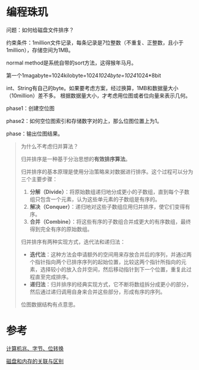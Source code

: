 # 编程珠玑

问题：如何给磁盘文件排序？

约束条件：1million文件记录，每条记录是7位整数（不重复、正整数，且小于1million），存储空间为1MB。

normal method是系统自带的sort方法，这得猴年马月。

第一个1magabyte=1024kilobyte=1024*1024byte=1024*1024*8bit

int、String有自己的byte。如果要考虑方案，经过换算，1MB和数据量大小（10million）差不多。
根据数据量大小，才考虑用位图或者位向量来表示几何。

phase1：创建空位图

phase2：如何空位图索引和存储数字对的上，那么位图位置上为1。

phase：输出位图结果。

> 为什么不考虑归并算法？
>
> 归并排序是一种基于分治思想的**有效排序算法**。
>
> 归并排序的基本原理是使用分治策略来对数据进行排序。这个过程可以分为三个主要步骤：
>
> 1. **分解（Divide）**：将原始数组递归地分成更小的子数组，直到每个子数组只包含一个元素，认为这些单元素的子数组是有序的。
> 2. **解决（Conquer）**：递归地对这些子数组应用归并排序，使它们变得有序。
> 3. **合并（Combine）**：将这些有序的子数组合并成更大的有序数组，最终得到完全有序的原始数组。
>
> 归并排序有两种实现方式，迭代法和递归法：
>
> - **迭代法**：这种方法会申请额外的空间用来存放合并后的序列，并通过两个指针指向两个已排序序列的起始位置，比较这两个指针所指向的元素，选择较小的放入合并空间，然后移动指针到下一个位置，重复此过程直至完成排序。
> - **递归法**：归并排序的经典实现方式，它不断将数组拆分成更小的部分，然后通过递归调用自身来合并这些部分，形成有序的序列。
>
> 位图数据结构有点意思。

# 参考

[计算机兆、字节、位转换](https://www.ryanzoe.top/%E5%9C%A8%E7%BA%BF%E6%96%87%E4%BB%B6%E5%A4%A7%E5%B0%8Fbitbyteskbmbgbtb%E8%BD%AC%E6%8D%A2%E6%8D%A2%E7%AE%97/)

[磁盘和内存的关联与区别](https://shichaoxin.com/2023/10/26/%E7%A8%8B%E5%BA%8F%E6%98%AF%E6%80%8E%E6%A0%B7%E8%B7%91%E8%B5%B7%E6%9D%A5%E7%9A%84-%E7%AC%AC5%E7%AB%A0-%E5%86%85%E5%AD%98%E5%92%8C%E7%A3%81%E7%9B%98%E7%9A%84%E4%BA%B2%E5%AF%86%E5%85%B3%E7%B3%BB/)